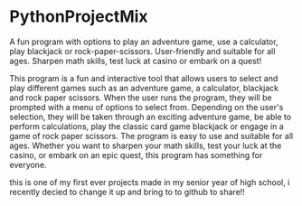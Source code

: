 # PythonProjectMix
A fun program with options to play an adventure game, use a calculator, play blackjack or rock-paper-scissors. User-friendly and suitable for all ages. Sharpen math skills, test luck at casino or embark on a quest!


This program is a fun and interactive tool that allows users to select and play different games such as an adventure game, a calculator, blackjack and rock paper scissors. When the user runs the program, they will be prompted with a menu of options to select from. Depending on the user's selection, they will be taken through an exciting adventure game, be able to perform calculations, play the classic card game blackjack or engage in a game of rock paper scissors. The program is easy to use and suitable for all ages. Whether you want to sharpen your math skills, test your luck at the casino, or embark on an epic quest, this program has something for everyone.

this is one of my first ever projects made in my senior year of high school, i recently decied to change it up and bring to to github to share!!
